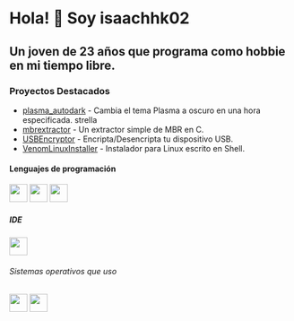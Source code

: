<h1>
  <h1>Hola! 👋 Soy isaachhk02</h1>
  <h2>Un joven de 23 años que programa como hobbie en mi tiempo libre.</h2>
</h1>
  <h3>Proyectos Destacados</h3>
  <ul>
    <li><a href="https://github.com/isaachhk02/plasma_autodark" target="_blank" rel="noopener noreferrer">plasma_autodark</a> - Cambia el tema Plasma a oscuro en una hora especificada. strella</li>
    <li><a href="https://github.com/isaachhk02/mbrextractor" target="_blank" rel="noopener noreferrer">mbrextractor</a> - Un extractor simple de MBR en C.</li>
    <li><a href="https://github.com/isaachhk02/USBEncryptor" target="_blank" rel="noopener noreferrer">USBEncryptor</a> - Encripta/Desencripta tu dispositivo USB.</li>
    <li><a href="https://github.com/isaachhk02/VenomLinuxInstaller" target="_blank" rel="noopener noreferrer">VenomLinuxInstaller</a> - Instalador para Linux escrito en Shell.</li>
  </ul>
  <h4>Lenguajes de programación</h4>
  <p>
    <img width="32px" height="32px" src="https://cdn.jsdelivr.net/gh/devicons/devicon@latest/icons/c/c-original.svg" />
    <img width="32px" height="32px" src="https://cdn.jsdelivr.net/gh/devicons/devicon@latest/icons/csharp/csharp-original.svg" />
    <img width="32px" height="32px" src="https://cdn.jsdelivr.net/gh/devicons/devicon@latest/icons/cplusplus/cplusplus-original.svg" />
  </p>
  <h5>IDE</h5> 
  <img width="32px" height="32px" src="https://cdn.jsdelivr.net/gh/devicons/devicon@latest/icons/vscode/vscode-original.svg" />
  <h6>
    Sistemas operativos que uso
  </h6>
  <p>
      <img width="32px" height="32px" src="https://cdn.jsdelivr.net/gh/devicons/devicon@latest/icons/linux/linux-original.svg" />
  <img width="32px" height="32px" src="https://cdn.jsdelivr.net/gh/devicons/devicon@latest/icons/windows11/windows11-original.svg" />
  </p>
          
